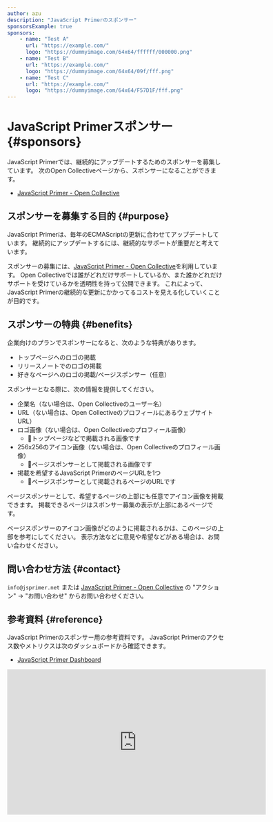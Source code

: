 ```yaml
---
author: azu
description: "JavaScript Primerのスポンサー"
sponsorsExample: true
sponsors:
    - name: "Test A"
      url: "https://example.com/"
      logo: "https://dummyimage.com/64x64/ffffff/000000.png"
    - name: "Test B"
      url: "https://example.com/"
      logo: "https://dummyimage.com/64x64/09f/fff.png"
    - name: "Test C"
      url: "https://example.com/"
      logo: "https://dummyimage.com/64x64/F57D1F/fff.png"
---
```


# JavaScript Primerスポンサー {#sponsors}

JavaScript Primerでは、継続的にアップデートするためのスポンサーを募集しています。
次のOpen Collectiveページから、スポンサーになることができます。

- [JavaScript Primer - Open Collective](https://opencollective.com/jsprimer)

## スポンサーを募集する目的 {#purpose}

JavaScript Primerは、毎年のECMAScriptの更新に合わせてアップデートしています。
継続的にアップデートするには、継続的なサポートが重要だと考えています。

スポンサーの募集には、[JavaScript Primer - Open Collective](https://opencollective.com/jsprimer)を利用しています。
Open Collectiveでは誰がどれだけサポートしているか、また誰かどれだけサポートを受けているかを透明性を持って公開できます。
これによって、JavaScript Primerの継続的な更新にかかってるコストを見える化していくことが目的です。

## スポンサーの特典 {#benefits}

企業向けのプランでスポンサーになると、次のような特典があります。

- トップページへのロゴの掲載
- リリースノートでのロゴの掲載
- 好きなページへのロゴの掲載/ページスポンサー（任意）

スポンサーとなる際に、次の情報を提供してください。

- 企業名（ない場合は、Open Collectiveのユーザー名）
- URL（ない場合は、Open CollectiveのプロフィールにあるウェブサイトURL）
- ロゴ画像（ない場合は、Open Collectiveのプロフィール画像）
  - 📝トップページなどで掲載される画像です
- 256x256のアイコン画像（ない場合は、Open Collectiveのプロフィール画像）
  - 📝ページスポンサーとして掲載される画像です
- 掲載を希望するJavaScript PrimerのページURLを1つ
  - 📝ページスポンサーとして掲載されるページのURLです

ページスポンサーとして、希望するページの上部にも任意でアイコン画像を掲載できます。
掲載できるページはスポンサー募集の表示が上部にあるページです。

ページスポンサーのアイコン画像がどのように掲載されるかは、このページの上部を参考にしてください。
表示方法などに意見や希望などがある場合は、お問い合わせください。

## 問い合わせ方法 {#contact}

`info@jsprimer.net` または [JavaScript Primer - Open Collective](https://opencollective.com/jsprimer) の "アクション" → "お問い合わせ" からお問い合わせください。

## 参考資料 {#reference}

JavaScript Primerのスポンサー用の参考資料です。
JavaScript Primerのアクセス数やメトリクスは次のダッシュボードから確認できます。

- [JavaScript Primer Dashboard](https://lookerstudio.google.com/u/0/reporting/5079dfdf-681c-4db7-a216-77c842fdae45/page/p_ajx9imd6zc)

<iframe class="iframe-looker" width="600" height="337" src="https://lookerstudio.google.com/embed/reporting/5079dfdf-681c-4db7-a216-77c842fdae45/page/p_ajx9imd6zc" frameborder="0" style="border:0" allowfullscreen sandbox="allow-storage-access-by-user-activation allow-scripts allow-same-origin allow-popups allow-popups-to-escape-sandbox"></iframe>

<!-- モバイルではiframeを非表示 -->
<style>
@media (max-width: 600px) {
    .iframe-looker {
        display: none;
    }
}
</style>
